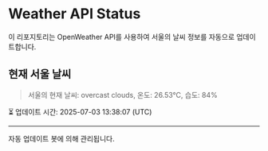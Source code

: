 
# Weather API Status

이 리포지토리는 OpenWeather API를 사용하여 서울의 날씨 정보를 자동으로 업데이트합니다.

## 현재 서울 날씨
> 서울의 현재 날씨: overcast clouds, 온도: 26.53°C, 습도: 84%

⏳ 업데이트 시간: 2025-07-03 13:38:07 (UTC)

---
자동 업데이트 봇에 의해 관리됩니다.
